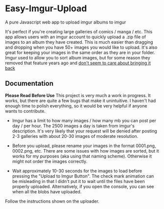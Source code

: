 # Easy-Imgur-Upload

A pure Javascript web app to upload imgur albums to imgur

It's perfect if you're creating large galleries of comics / manga / etc. This app allows users with an imgur account to quickly upload a .zip file of images to an album they have created. This is much easier than dragging and dropping when you have 50+ images you would like to upload. It's also great for keeping your images in the same order as they are in your folder. Imgur used to allow you to sort album images, but for some reason they removed that feature years ago and [don't seem to care about bringing it back](https://community.imgur.com/t/how-do-i-sort-by-filename/44312)

## Documentation
**Please Read Before Use**
This project is very much a work in progress. It works, but there are quite a few bugs that make it unintuitive. I haven't had enough time to polish everything, so it would be very helpful if anyone wants to contribute.

* Imgur has a limit to how many images / how many mb you can post per day / per hour. The 2500 images a day is taken from imgur's description. It's very likely that your request will be denied after posting 2-3 galleries with about 20-30 images of moderate resolution.

* Before you upload, please rename your images in the format 0001.png, 0002.png, etc. There are some issues with how images are sorted, but it works for my purposes (aka using that naming scheme). Otherwise it might not order the images correctly.

* Wait approximately 10-30 seconds for the images to load before pressing the "Upload to Imgur Button". The check mark animation can be misleading in that I didn't put it to wait until the files have been properly uploaded. Alternatively, if you open the console, you can see when all the blobs have uploaded.

Follow the instructions shown on the uploader. 


